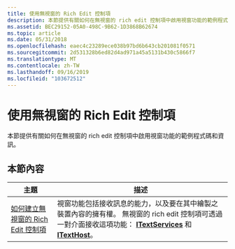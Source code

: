 ```yaml
---
title: 使用無視窗的 Rich Edit 控制項
description: 本節提供有關如何在無視窗的 rich edit 控制項中啟用視窗功能的範例程式碼和資訊。
ms.assetid: BEC29152-05A0-498C-9B62-1D3868B62674
ms.topic: article
ms.date: 05/31/2018
ms.openlocfilehash: eaec4c23289ece038b97bd6b643cb201081f0571
ms.sourcegitcommit: 2d531328b6ed82d4ad971a45a5131b430c5866f7
ms.translationtype: MT
ms.contentlocale: zh-TW
ms.lasthandoff: 09/16/2019
ms.locfileid: "103672512"
---
```

# <a name="using-windowless-rich-edit-controls"></a>使用無視窗的 Rich Edit 控制項

本節提供有關如何在無視窗的 rich edit 控制項中啟用視窗功能的範例程式碼和資訊。

## <a name="in-this-section"></a>本節內容



| 主題                                                                                              | 描述                                                                                                                                                                                                                                                                                             |
|----------------------------------------------------------------------------------------------------|---------------------------------------------------------------------------------------------------------------------------------------------------------------------------------------------------------------------------------------------------------------------------------------------------------|
| [如何建立無視窗的 Rich Edit 控制項](create-windowless-rich-edit-controls.md)<br/> | 視窗功能包括接收訊息的能力，以及要在其中繪製之裝置內容的擁有權。 無視窗的 rich edit 控制項可透過一對介面接收這項功能： [**ITextServices**](/windows/desktop/api/Textserv/nl-textserv-itextservices) 和 [**ITextHost**](/windows/desktop/api/Textserv/nl-textserv-itexthost)。 <br/> |



 

 

 





